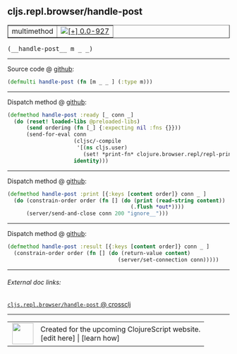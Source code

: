 ## cljs.repl.browser/handle-post



 <table border="1">
<tr>
<td>multimethod</td>
<td><a href="https://github.com/cljsinfo/cljs-api-docs/tree/0.0-927"><img valign="middle" alt="[+] 0.0-927" title="Added in 0.0-927" src="https://img.shields.io/badge/+-0.0--927-lightgrey.svg"></a> </td>
</tr>
</table>


 <samp>
(__handle-post__ m _ _)<br>
</samp>

---







Source code @ [github](https://github.com/clojure/clojurescript/blob/r2505/src/clj/cljs/repl/browser.clj#L110):

```clj
(defmulti handle-post (fn [m _ _ ] (:type m)))
```

<!--
Repo - tag - source tree - lines:

 <pre>
clojurescript @ r2505
└── src
    └── clj
        └── cljs
            └── repl
                └── <ins>[browser.clj:110](https://github.com/clojure/clojurescript/blob/r2505/src/clj/cljs/repl/browser.clj#L110)</ins>
</pre>

-->

---

Dispatch method @ [github](https://github.com/clojure/clojurescript/blob/r2505/src/clj/cljs/repl/browser.clj#L116-L123):

```clj
(defmethod handle-post :ready [_ conn _]
  (do (reset! loaded-libs @preloaded-libs)
      (send ordering (fn [_] {:expecting nil :fns {}}))
      (send-for-eval conn
                     (cljsc/-compile
                      '[(ns cljs.user)
                        (set! *print-fn* clojure.browser.repl/repl-print)] {})
                     identity)))
```

<!--
Repo - tag - source tree - lines:

 <pre>
clojurescript @ r2505
└── src
    └── clj
        └── cljs
            └── repl
                └── <ins>[browser.clj:116-123](https://github.com/clojure/clojurescript/blob/r2505/src/clj/cljs/repl/browser.clj#L116-L123)</ins>
</pre>
-->

---
Dispatch method @ [github](https://github.com/clojure/clojurescript/blob/r2505/src/clj/cljs/repl/browser.clj#L143-L146):

```clj
(defmethod handle-post :print [{:keys [content order]} conn _ ]
  (do (constrain-order order (fn [] (do (print (read-string content))
                                       (.flush *out*))))
      (server/send-and-close conn 200 "ignore__")))
```

<!--
Repo - tag - source tree - lines:

 <pre>
clojurescript @ r2505
└── src
    └── clj
        └── cljs
            └── repl
                └── <ins>[browser.clj:143-146](https://github.com/clojure/clojurescript/blob/r2505/src/clj/cljs/repl/browser.clj#L143-L146)</ins>
</pre>
-->

---
Dispatch method @ [github](https://github.com/clojure/clojurescript/blob/r2505/src/clj/cljs/repl/browser.clj#L148-L150):

```clj
(defmethod handle-post :result [{:keys [content order]} conn _ ]
  (constrain-order order (fn [] (do (return-value content)
                                   (server/set-connection conn)))))
```

<!--
Repo - tag - source tree - lines:

 <pre>
clojurescript @ r2505
└── src
    └── clj
        └── cljs
            └── repl
                └── <ins>[browser.clj:148-150](https://github.com/clojure/clojurescript/blob/r2505/src/clj/cljs/repl/browser.clj#L148-L150)</ins>
</pre>
-->

---


###### External doc links:

[`cljs.repl.browser/handle-post` @ crossclj](http://crossclj.info/fun/cljs.repl.browser/handle-post.html)<br>

---

 <table>
<tr><td>
<img valign="middle" align="right" width="48px" src="http://i.imgur.com/Hi20huC.png">
</td><td>
Created for the upcoming ClojureScript website.<br>
[edit here] | [learn how]
</td></tr></table>

[edit here]:https://github.com/cljsinfo/cljs-api-docs/blob/master/cljsdoc/cljs.repl.browser_handle-post.cljsdoc
[learn how]:https://github.com/cljsinfo/cljs-api-docs/wiki/cljsdoc-files

<!--

This information was too distracting to show to readers, but I'll leave it
commented here since it is helpful to:

- pretty-print the data used to generate this document
- and show how to retrieve that data



The API data for this symbol:

```clj
{:ns "cljs.repl.browser",
 :name "handle-post",
 :signature ["[m _ _]"],
 :history [["+" "0.0-927"]],
 :type "multimethod",
 :full-name-encode "cljs.repl.browser_handle-post",
 :source {:code "(defmulti handle-post (fn [m _ _ ] (:type m)))",
          :title "Source code",
          :repo "clojurescript",
          :tag "r2505",
          :filename "src/clj/cljs/repl/browser.clj",
          :lines [110]},
 :extra-sources ({:code "(defmethod handle-post :ready [_ conn _]\n  (do (reset! loaded-libs @preloaded-libs)\n      (send ordering (fn [_] {:expecting nil :fns {}}))\n      (send-for-eval conn\n                     (cljsc/-compile\n                      '[(ns cljs.user)\n                        (set! *print-fn* clojure.browser.repl/repl-print)] {})\n                     identity)))",
                  :title "Dispatch method",
                  :repo "clojurescript",
                  :tag "r2505",
                  :filename "src/clj/cljs/repl/browser.clj",
                  :lines [116 123]}
                 {:code "(defmethod handle-post :print [{:keys [content order]} conn _ ]\n  (do (constrain-order order (fn [] (do (print (read-string content))\n                                       (.flush *out*))))\n      (server/send-and-close conn 200 \"ignore__\")))",
                  :title "Dispatch method",
                  :repo "clojurescript",
                  :tag "r2505",
                  :filename "src/clj/cljs/repl/browser.clj",
                  :lines [143 146]}
                 {:code "(defmethod handle-post :result [{:keys [content order]} conn _ ]\n  (constrain-order order (fn [] (do (return-value content)\n                                   (server/set-connection conn)))))",
                  :title "Dispatch method",
                  :repo "clojurescript",
                  :tag "r2505",
                  :filename "src/clj/cljs/repl/browser.clj",
                  :lines [148 150]}),
 :full-name "cljs.repl.browser/handle-post"}

```

Retrieve the API data for this symbol:

```clj
;; from Clojure REPL
(require '[clojure.edn :as edn])
(-> (slurp "https://raw.githubusercontent.com/cljsinfo/cljs-api-docs/catalog/cljs-api.edn")
    (edn/read-string)
    (get-in [:symbols "cljs.repl.browser/handle-post"]))
```

-->
